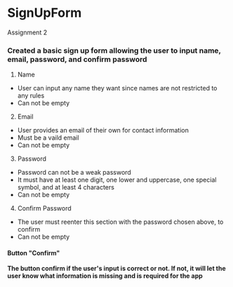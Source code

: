 # SignUpForm
Assignment 2

### Created a basic sign up form allowing the user to input name, email, password, and confirm password

1. Name
  - User can input any name they want since names are not restricted to any rules
  - Can not be empty
2. Email
  - User provides an email of their own for contact information
  - Must be a vaild email
  - Can not be empty
3. Password
  - Password can not be a weak password
  - It must have at least one digit, one lower and uppercase, one special symbol, and at least 4 characters
  - Can not be empty
4. Confirm Password
  - The user must reenter this section with the password chosen above, to confirm 
  - Can not be empty

#### Button "Confirm"

  **The button confirm if the user's input is correct or not.
  If not, it will let the user know what information is missing
  and is required for the app**

